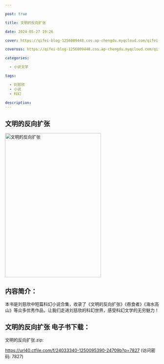 ```yaml
---

post: true

title: 文明的反向扩张

date: 2024-05-27 19:26

cover: https://qifei-blog-1256009448.cos.ap-chengdu.myqcloud.com/qifei-blog/6636df460ea9cb1403bdafbe.jpg

coveross: https://qifei-blog-1256009448.cos.ap-chengdu.myqcloud.com/qifei-blog/6636df460ea9cb1403bdafbe.jpg

categories:

  - 小说文学

tags:

  - 刘慈欣
  - 小说
  - 科幻

description:
---
```


## 文明的反向扩张
<img alt="文明的反向扩张 " class="aligncenter loading" data-was-processed="true" decoding="async" fetchpriority="high" height="471" src="https://qifei-blog-1256009448.cos.ap-chengdu.myqcloud.com/qifei-blog/6636df460ea9cb1403bdafbe.jpg " style="cursor: zoom-in;" width="314"/>

## 内容简介：

本书是刘慈欣中短篇科幻小说合集，收录了《文明的反向扩张》《吞食者》《海水高山》等众多优秀作品，让我们走进刘慈欣的科幻世界，感受科幻文学的无穷魅力！

## 文明的反向扩张 电子书下载：
文明的反向扩张.zip: 

https://url40.ctfile.com/f/24033340-1250095390-24709b?p=7827 (访问密码: 7827)
